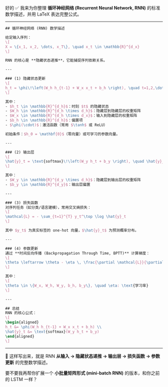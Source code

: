 好的 ✅
我来为你整理 **循环神经网络 (Recurrent Neural Network, RNN)** 的标准数学描述，并用 LaTeX 表达完整公式。

---

```latex
## 循环神经网络 (RNN) 数学描述

给定输入序列：
\[
X = \{x_1, x_2, \dots, x_T\}, \quad x_t \in \mathbb{R}^{d_x}
\]

RNN 的核心是 **隐藏状态递推**，它能捕捉序列依赖关系。  

---

### (1) 隐藏状态更新
\[
h_t = \phi\!\left(W_h h_{t-1} + W_x x_t + b_h \right), \quad t=1,2,\dots,T
\]

其中：  
- $h_t \in \mathbb{R}^{d_h}$：时刻 $t$ 的隐藏状态  
- $W_h \in \mathbb{R}^{d_h \times d_h}$：隐藏层到隐藏层的权重矩阵  
- $W_x \in \mathbb{R}^{d_h \times d_x}$：输入到隐藏层的权重矩阵  
- $b_h \in \mathbb{R}^{d_h}$：偏置项  
- $\phi(\cdot)$：激活函数（常用 $\tanh$ 或 ReLU）  

初始条件：$h_0 = \mathbf{0}$（零向量）或可学习的参数向量。  

---

### (2) 输出层
\[
\hat{y}_t = \text{softmax}\!\left(W_y h_t + b_y \right), \quad \hat{y}_t \in \mathbb{R}^{d_y}
\]

其中：  
- $W_y \in \mathbb{R}^{d_y \times d_h}$：隐藏层到输出层的权重矩阵  
- $b_y \in \mathbb{R}^{d_y}$：输出层偏置  

---

### (3) 损失函数
对序列任务（如分类/语言建模），常用交叉熵损失：  
\[
\mathcal{L} = - \sum_{t=1}^{T} y_t^\top \log \hat{y}_t
\]

其中 $y_t$ 为真实标签的 one-hot 向量，$\hat{y}_t$ 为预测概率分布。  

---

### (4) 参数更新
通过 **时间反向传播 (Backpropagation Through Time, BPTT)** 计算梯度：  
\[
\theta \leftarrow \theta - \eta \, \frac{\partial \mathcal{L}}{\partial \theta}
\]

其中：  
\[
\theta \in \{W_x, W_h, W_y, b_h, b_y\}, \quad \eta: \text{学习率}
\]

---

## 总结
RNN 的核心公式：
\[
\begin{aligned}
h_t &= \phi(W_h h_{t-1} + W_x x_t + b_h) \\
\hat{y}_t &= \text{softmax}(W_y h_t + b_y)
\end{aligned}
\]
```

---

📌 这样写出来，就是 RNN **从输入 → 隐藏状态递推 → 输出层 → 损失函数 → 参数更新** 的完整数学描述。

要不要我再帮你扩展一个 **小批量矩阵形式 (mini-batch RNN)** 的版本，和你之前的 LSTM 一样？


